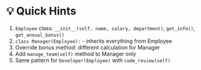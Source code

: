 # 💡 Quick Hints

1. `Employee` class: `__init__(self, name, salary, department)`, `get_info()`, `get_annual_bonus()`
2. `class Manager(Employee):` - inherits everything from Employee
3. Override bonus method: different calculation for Manager
4. Add `manage_team(self)` method to Manager only
5. Same pattern for `Developer(Employee)` with `code_review(self)`